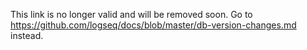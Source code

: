 This link is no longer valid and will be removed soon. Go to https://github.com/logseq/docs/blob/master/db-version-changes.md instead.